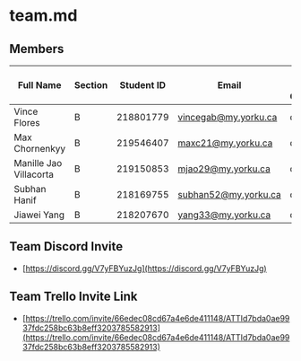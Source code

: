 # team.md

## Members

| Full Name              | Section | Student ID | Email                | Best Way to Contact | Discord Username |
| ---------------------- | ------- | ---------- | -------------------- | ------------------- | ---------------- |
| Vince Flores           | B       | 218801779  | vincegab@my.yorku.ca | discord             | vinceflores_     |
| Max Chornenkyy         | B       | 219546407  | maxc21@my.yorku.ca   | discord             | max_le_ginger    |
| Manille Jao Villacorta | B       | 219150853  | mjao29@my.yorku.ca   | discord             | miya03774        |
| Subhan Hanif           | B       | 218169755  | subhan52@my.yorku.ca | discord             | subhanhanif
| Jiawei Yang            | B       | 218207670  | yang33@my.yorku.ca   | discord             | dabadeeeeee      |


## Team Discord Invite

- [https://discord.gg/V7yFBYuzJg](https://discord.gg/V7yFBYuzJg)

## Team Trello Invite Link 
- [https://trello.com/invite/66edec08cd67a4e6de411148/ATTId7bda0ae9937fdc258bc63b8eff3203785582913](https://trello.com/invite/66edec08cd67a4e6de411148/ATTId7bda0ae9937fdc258bc63b8eff3203785582913)
